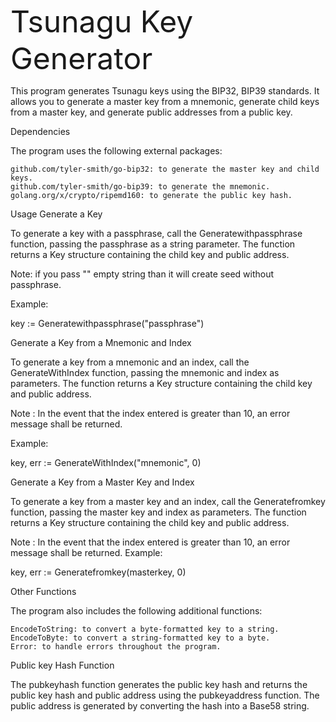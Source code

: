 <font size="18">Tsunagu Key Generator</font>


This program generates Tsunagu keys using the BIP32, BIP39 standards. It allows you to generate a master key from a mnemonic, generate child keys from a master key, and generate public addresses from a public key.

Dependencies

The program uses the following external packages:

    github.com/tyler-smith/go-bip32: to generate the master key and child keys.
    github.com/tyler-smith/go-bip39: to generate the mnemonic.
    golang.org/x/crypto/ripemd160: to generate the public key hash.

Usage
Generate a Key

To generate a key with a passphrase, call the Generatewithpassphrase function, passing the passphrase as a string parameter. The function returns a Key structure containing the child key and public address.

Note: if you pass "" empty string than it will create seed without passphrase.

Example:

key := Generatewithpassphrase("passphrase")

Generate a Key from a Mnemonic and Index

To generate a key from a mnemonic and an index, call the GenerateWithIndex function, passing the mnemonic and index as parameters. The function returns a Key structure containing the child key and public address.

Note : In the event that the index entered is greater than 10, an error message shall be returned.

Example:

key, err := GenerateWithIndex("mnemonic", 0)

Generate a Key from a Master Key and Index

To generate a key from a master key and an index, call the Generatefromkey function, passing the master key and index as parameters. The function returns a Key structure containing the child key and public address.

Note : In the event that the index entered is greater than 10, an error message shall be returned.
Example:

key, err := Generatefromkey(masterkey, 0)

Other Functions

The program also includes the following additional functions:

    EncodeToString: to convert a byte-formatted key to a string.
    EncodeToByte: to convert a string-formatted key to a byte.
    Error: to handle errors throughout the program.

Public key Hash Function

The pubkeyhash function generates the public key hash and returns the public key hash and public address using the pubkeyaddress function. The public address is generated by converting the hash into a Base58 string.
